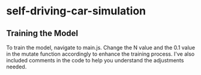# self-driving-car-simulation

## Training the Model
To train the model, navigate to main.js. Change the N value and the 0.1 value in the mutate function accordingly to enhance the training process. I've also included comments in the code to help you understand the adjustments needed.

